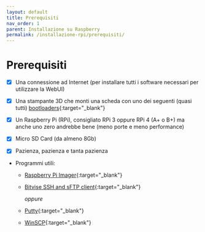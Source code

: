 ```yaml
---
layout: default
title: Prerequisiti
nav_order: 1
parent: Installazione su Raspberry
permalink: /installazione-rpi/prerequisiti/
---
```


# Prerequisiti

- [x] Una connessione ad Internet (per installare tutti i software necessari per utilizzare la WebUI)
- [x] Una stampante 3D che monti una scheda con uno dei seguenti (quasi tutti) [bootloaders](https://github.com/KevinOConnor/klipper/blob/master/docs/Bootloaders.md){:target="_blank"}
- [x] Un Raspberry Pi (RPi), consigliato RPi 3 oppure RPi 4 (A+ o B+) ma anche uno zero andrebbe bene (meno porte e meno performance)
- [x] Micro SD Card (da almeno 8Gb)
- [x] Pazienza, pazienza e tanta pazienza



* Programmi utili:
  * [Raspberry Pi Imager](https://www.raspberrypi.org/software/){:target="_blank"}
  * [Bitvise SSH and sFTP client](https://www.bitvise.com/ssh-client-download){:target="_blank"}

     _oppure_

  * [Putty](https://www.chiark.greenend.org.uk/~sgtatham/putty/latest.html){:target="_blank"}
  * [WinSCP](https://winscp.net/eng/download.php){:target="_blank"}
